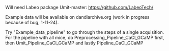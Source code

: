 Will need Labeo package Umit-master: https://github.com/LabeoTech/

Example data will be available on dandiarchive.org (work in progress because of bug, 1-11-24).

Try "Example_data_pipeline" to go through the steps of a single acquisition. 
For the pipeline with all mice, do Preprocessing_Pipeline_CaCl_GCaMP first, then Umit_Pipeline_CaCl_GCaMP and lastly Pipeline_CaCl_GCaMP
